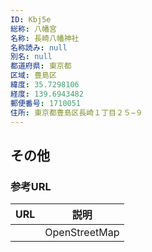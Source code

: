 ```yaml
---
ID: Kbj5e
総称: 八幡宮
名称: 長崎八幡神社
名称読み: null
別名: null
都道府県: 東京都
区域: 豊島区
緯度: 35.7298106
経度: 139.6943482
郵便番号: 1710051
住所: 東京都豊島区長崎１丁目２５−９
---
```


## その他

### 参考URL

| URL | 説明          |
| --- | ------------- |
|     | OpenStreetMap |
